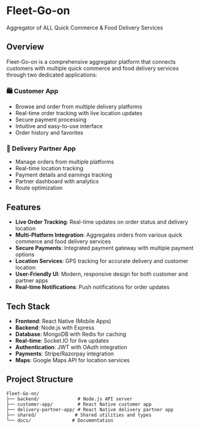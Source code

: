 # Fleet-Go-on
Aggregator of ALL Quick Commerce & Food Delivery Services

## Overview
Fleet-Go-on is a comprehensive aggregator platform that connects customers with multiple quick commerce and food delivery services through two dedicated applications:

### 🛍️ Customer App
- Browse and order from multiple delivery platforms
- Real-time order tracking with live location updates
- Secure payment processing
- Intuitive and easy-to-use interface
- Order history and favorites

### 🚀 Delivery Partner App  
- Manage orders from multiple platforms
- Real-time location tracking
- Payment details and earnings tracking
- Partner dashboard with analytics
- Route optimization

## Features
- **Live Order Tracking**: Real-time updates on order status and delivery location
- **Multi-Platform Integration**: Aggregates orders from various quick commerce and food delivery services
- **Secure Payments**: Integrated payment gateway with multiple payment options
- **Location Services**: GPS tracking for accurate delivery and customer location
- **User-Friendly UI**: Modern, responsive design for both customer and partner apps
- **Real-time Notifications**: Push notifications for order updates

## Tech Stack
- **Frontend**: React Native (Mobile Apps)
- **Backend**: Node.js with Express
- **Database**: MongoDB with Redis for caching
- **Real-time**: Socket.IO for live updates
- **Authentication**: JWT with OAuth integration
- **Payments**: Stripe/Razorpay integration
- **Maps**: Google Maps API for location services

## Project Structure
```
Fleet-Go-on/
├── backend/              # Node.js API server
├── customer-app/         # React Native customer app
├── delivery-partner-app/ # React Native delivery partner app
├── shared/              # Shared utilities and types
└── docs/               # Documentation
```
